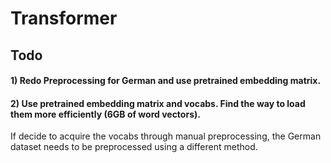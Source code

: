 # Transformer


## Todo
#### 1) Redo Preprocessing for German and use pretrained embedding matrix.
#### 2) Use pretrained embedding matrix and vocabs. Find the way to load them more efficiently (6GB of word vectors).
If decide to acquire the vocabs through manual preprocessing, the German dataset needs to be preprocessed using a different method.
